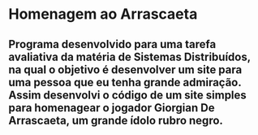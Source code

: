 # Homenagem ao Arrascaeta

## Programa desenvolvido para uma tarefa avaliativa da matéria de Sistemas Distribuídos, na qual o objetivo é desenvolver um site para uma pessoa que eu tenha grande admiração. Assim desenvolvi o código de um site simples para homenagear o jogador Giorgian De Arrascaeta, um grande ídolo rubro negro.
